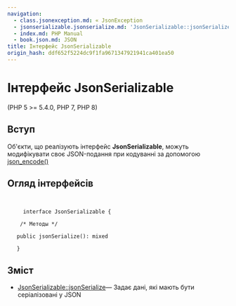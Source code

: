 ```yaml
---
navigation:
  - class.jsonexception.md: « JsonException
  - jsonserializable.jsonserialize.md: 'JsonSerializable::jsonSerialize »'
  - index.md: PHP Manual
  - book.json.md: JSON
title: Інтерфейс JsonSerializable
origin_hash: ddf652f5224dc9f1fa9671347921941ca401ea50
---
```

# Інтерфейс JsonSerializable

(PHP 5 >= 5.4.0, PHP 7, PHP 8)

## Вступ

Об'єкти, що реалізують інтерфейс **JsonSerializable**, можуть модифікувати своє JSON-подання при кодуванні за допомогою [json\_encode()](function.json-encode.md)

## Огляд інтерфейсів

```classsynopsis

    
     interface JsonSerializable {

    /* Методы */
    
   public jsonSerialize(): mixed

   }
```

## Зміст

-   [JsonSerializable::jsonSerialize](jsonserializable.jsonserialize.md)— Задає дані, які мають бути серіалізовані у JSON
